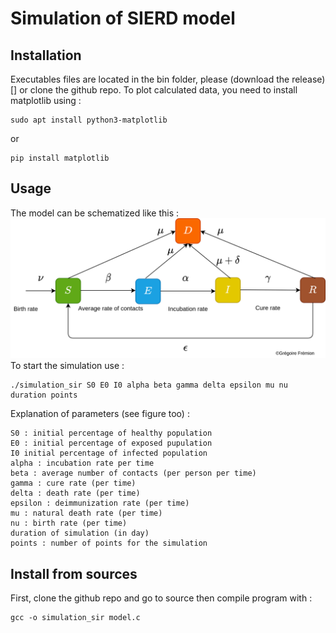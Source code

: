 # Simulation of SIERD model
## Installation
Executables files are located in the bin folder, please (download the release)[] or clone the github repo.
To plot calculated data, you need to install matplotlib using :
```
sudo apt install python3-matplotlib
```
or
```
pip install matplotlib
```
## Usage
The model can be schematized like this :
![fig1](https://github.com/acmo0/SIR-simulation/blob/main/img/diag2.png)
To start the simulation use :
```
./simulation_sir S0 E0 I0 alpha beta gamma delta epsilon mu nu duration points
```
Explanation of parameters (see figure too) :
```
S0 : initial percentage of healthy population
E0 : initial percentage of exposed pupulation
I0 initial percentage of infected population
alpha : incubation rate per time
beta : average number of contacts (per person per time)
gamma : cure rate (per time)
delta : death rate (per time)
epsilon : deimmunization rate (per time)
mu : natural death rate (per time)
nu : birth rate (per time)
duration of simulation (in day)
points : number of points for the simulation
```
## Install from sources
First, clone the github repo and go to source then compile program with :
```
gcc -o simulation_sir model.c
```
